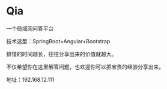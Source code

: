 # Qia
一个局域网问答平台

技术选型：SpringBoot+Angular+Bootstrap

排错的时间越长，往往分享出来的价值就越大。

不仅希望你在这里解答问题，也欢迎你可以把宝贵的经验分享出来。

地址：192.168.12.111

